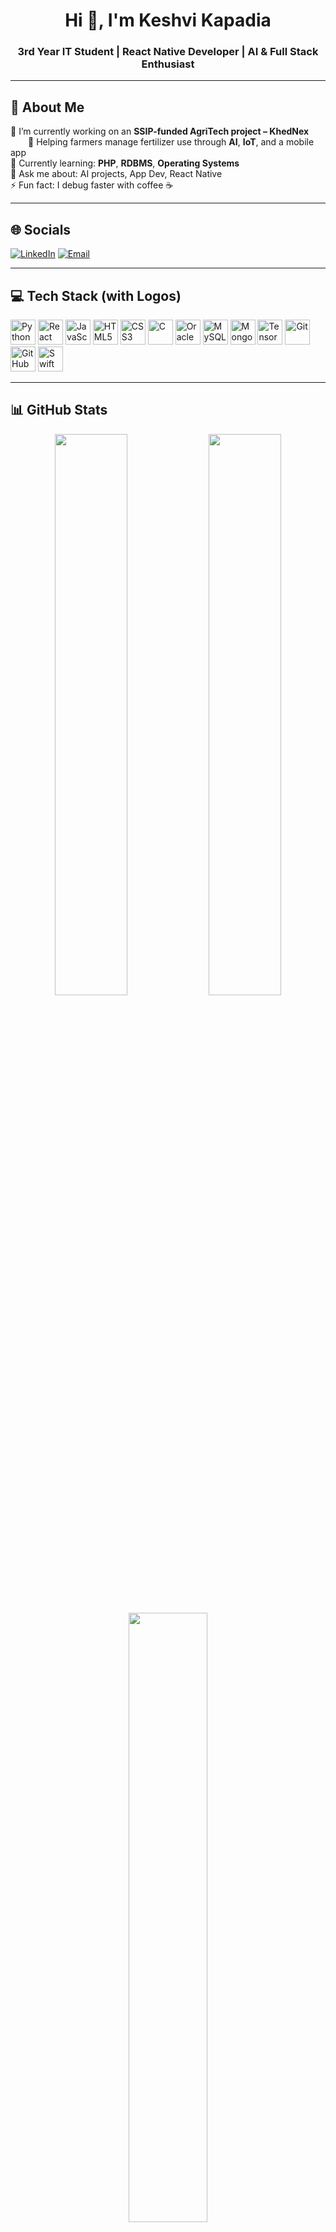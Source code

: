<h1 align="center">Hi 👋, I'm Keshvi Kapadia</h1>
<h3 align="center">3rd Year IT Student | React Native Developer | AI & Full Stack Enthusiast</h3>

---

## 💫 About Me

🔭 I’m currently working on an **SSIP-funded AgriTech project – KhedNex**  
&emsp;&emsp;🌾 Helping farmers manage fertilizer use through **AI**, **IoT**, and a mobile app  
🌱 Currently learning: **PHP**, **RDBMS**, **Operating Systems**  
💬 Ask me about: AI projects, App Dev, React Native  
⚡ Fun fact: I debug faster with coffee ☕

---

## 🌐 Socials

[![LinkedIn](https://img.shields.io/badge/LinkedIn-%230077B5.svg?logo=linkedin&logoColor=white)](https://linkedin.com/in/keshvi-kapadia)
[![Email](https://img.shields.io/badge/Email-D14836?logo=gmail&logoColor=white)](mailto:keshvi05072005@gmail.com)

---

## 💻 Tech Stack (with Logos)

<p align="left">
  <img src="https://cdn.jsdelivr.net/gh/devicons/devicon/icons/python/python-original.svg" height="40" alt="Python" />
  <img src="https://cdn.jsdelivr.net/gh/devicons/devicon/icons/react/react-original.svg" height="40" alt="React Native" />
  <img src="https://cdn.jsdelivr.net/gh/devicons/devicon/icons/javascript/javascript-original.svg" height="40" alt="JavaScript" />
  <img src="https://cdn.jsdelivr.net/gh/devicons/devicon/icons/html5/html5-original.svg" height="40" alt="HTML5" />
  <img src="https://cdn.jsdelivr.net/gh/devicons/devicon/icons/css3/css3-original.svg" height="40" alt="CSS3" />
  <img src="https://cdn.jsdelivr.net/gh/devicons/devicon/icons/c/c-original.svg" height="40" alt="C" />
  <img src="https://cdn.jsdelivr.net/gh/devicons/devicon/icons/oracle/oracle-original.svg" height="40" alt="Oracle" />
  <img src="https://cdn.jsdelivr.net/gh/devicons/devicon/icons/mysql/mysql-original.svg" height="40" alt="MySQL" />
  <img src="https://cdn.jsdelivr.net/gh/devicons/devicon/icons/mongodb/mongodb-original.svg" height="40" alt="MongoDB" />
  <img src="https://cdn.jsdelivr.net/gh/devicons/devicon/icons/tensorflow/tensorflow-original.svg" height="40" alt="TensorFlow" />
  <img src="https://cdn.jsdelivr.net/gh/devicons/devicon/icons/git/git-original.svg" height="40" alt="Git" />
  <img src="https://cdn.jsdelivr.net/gh/devicons/devicon/icons/github/github-original.svg" height="40" alt="GitHub" />
  <img src="https://cdn.jsdelivr.net/gh/devicons/devicon/icons/swift/swift-original.svg" height="40" alt="Swift" />
</p>

---

## 📊 GitHub Stats

<p align="center">
  <img src="https://github-readme-stats.vercel.app/api?username=keshvi-kapadia&theme=apprentice&hide_border=true&include_all_commits=false&count_private=false" width="48%" />
  <img src="https://nirzak-streak-stats.vercel.app/?user=keshvi-kapadia&theme=apprentice&hide_border=true" width="48%" />
</p>

<p align="center">
  <img src="https://github-readme-stats.vercel.app/api/top-langs/?username=keshvi-kapadia&theme=apprentice&hide_border=true&include_all_commits=false&count_private=false&layout=compact" width="50%" />
</p>

---

<p align="center">
  <a href="https://visitcount.itsvg.in">
    <img src="https://visitcount.itsvg.in/api?id=keshvi-kapadia&icon=5&color=13" />
  </a>
</p>

<!-- Proudly created with GPRM ( https://gprm.itsvg.in ) -->

